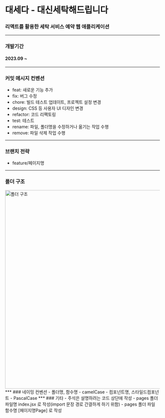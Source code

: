 # 대세다 - 대신세탁해드립니다
### 리액트를 활용한 세탁 서비스 예약 웹 애플리케이션
***
### 개발기간
#### 2023.09 ~
***
### 커밋 메시지 컨벤션
- feat: 새로운 기능 추가
- fix: 버그 수정
- chore: 빌드 테스트 업데이트, 프로젝트 설정 변경
- design: CSS 등 사용자 UI 디자인 변경
- refactor: 코드 리팩토링
- test: 테스트
- rename: 파일, 폴더명을 수정하거나 옮기는 작업 수행
- remove: 파일 삭제 작업 수행
***
### 브랜치 전략
- feature/페이지명
***
### 폴더 구조
<img width="646" alt="폴더 구조" src="https://github.com/Daeseda/daeseda-client/assets/113826092/a97d55aa-160d-4668-91d7-fd3da76dd40a">
***
### 네이밍 컨벤션
- 폴더명, 함수명 - camelCase
- 컴포넌트명, 스타일드컴포넌트 - PascalCase
***
### 기타
- 주석은 설명하려는 코드 상단에 작성
- pages 폴더 파일명 index.jsx 로 작성(import 문장 경로 간결하게 하기 위함)
- pages 폴더 파일 함수명 [페이지명Page] 로 작성
